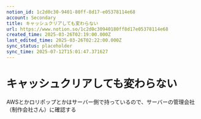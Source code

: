 ```yaml
---
notion_id: 1c2d0c30-9401-80ff-8d17-e05378114e68
account: Secondary
title: キャッシュクリアしても変わらない
url: https://www.notion.so/1c2d0c30940180ff8d17e05378114e68
created_time: 2025-03-26T02:19:00.000Z
last_edited_time: 2025-03-26T02:22:00.000Z
sync_status: placeholder
sync_time: 2025-07-12T15:01:47.371627
---
```

# キャッシュクリアしても変わらない

AWSとかロリポップとかはサーバー側で持っているので、サーバーの管理会社（制作会社さん）に確認する